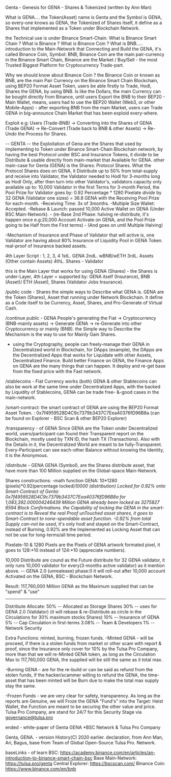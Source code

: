 Genta - Genesis for GENA - Shares & Tokenized (written by Ann Man)

What is GENA.... the Token(Asset) name is Genta and the Symbol is GENA, so every-one knows as GENA, the Tokenized of Shares itself, it define as a Shares that implemented as a Token under Blockchain Network.

the Technical use is under Binance Smart-Chain. What is Binance Smart Chain ? What is Binance ? What is Binance Coin ? What is BNB.....
introduction to the Main-Network that Connecting and Build the GENA, it's called Binance Coin, Symbol: BNB, Binance Coin are the main pair-currency in the Binance Smart Chain, Binance are the Market / Buy/Sell - the most Trusted Biggest Platform for Cryptocurrency Trade-part.

Why we should know about Binance Coin ? the Binance Coin or known as BNB, are the main Pair Currency on the Binance Smart Chain Blockchain, using BEP20 Format Asset Token, users be able firstly to Trade, Hodl, Shares the GENA, by using BNB. Is like the Dollars, the main Currency can be bought directly from Binance, until users Export the BNB to their BEP20 - Main Wallet, means, users had to use the BEP20 Wallet (Web3, or other Mobile-Apps) - after exporting BNB from the main Market, users can Trade GENA in big-announce Chain Market that has been exploid every-where.

Exploit e.g: Users (Trade-BNB) -> Converting into the Shares of GENA (Trade GENA) -> Re-Convert (Trade back to BNB & other Assets) -> Re-Undo the Process for Shares.

 -- GENTA -- 
the Exploitation of Gena are the Shares that used by implementing to Token under Binance Smart-Chain Blockchain network, by having the best Protocol under BSC and Insurance Tokens, it divide to be Distribute & usable directly from main-market that Available for GENA. 
other main-case for Genta (GENA) is the Shares: Protocol Shares. What the Protocol Shares does on GENA, it Distribute up to 50% from total-supply and receive into Validator, the Validator needed to Hodl for 3-months long as Hodl Only, after then turn into other Validator's, validators capacity only available up to: 10,000 Validator in the first Terms for 3-month Period, the Pool Prize for Validator goes by: 0.92 Percentage * 1280 Pixelate *divide* by 32 GENA (Validator one sizes) = 36.8 GENA with the Receiving Pool Prize for each-month.
-Receiving Time: 3x of 3months.
-Multiple Size Wallet: Accepted.
-Rebase & Launch: passed 10,000 Active Wallet on GENA (Under BSC Main-Network). - (re-Base 2nd Phase: halving re-distribute, it's happen once e.g:20,000 Account Activate on GENA, and the Pool Prize going to be Half from the First terms) - (And goes on until Multiple Halving)

-Mechanism of Insurance and Phase of Validator that will active is, one Validator are having about 80% Insurance of Liquidity Pool in GENA Token.
real-proof of Insurance backed assets.

4th Layer Script : 1, 2, 3, 4
1stL. GENA
2ndL. wBNB/wETH
3rdL. Assets (Other contain Assets)
4thL. Shares - Validator

this is the Main Layer that works for using GENA (Shares) - the Shares is under-Layer, 4th Layer = supported by: GENA itself (Insurance), BNB (Asset)/ ETH (Asset), Shares (Validator Jobs Insurance).

/public code - Shares 
the simple ways to Describe what GENA is. GENA are the Token (Shares), Asset that running under Network Blockchain. It define as a Code itself to be Currency, Asset, Shares, and Pro-Generate of Virtual Cash.

/continue public - GENA
People's generating the Fiat -> Cryptocurrency (BNB-mainly assets) -> Generate GENA -> re-Generate into other Cryptocurrency or mainly (BNB).
the Simple way to Describe the Mechanism is the way to use for Mainly Gain Shares.
- using the Cryptography, people can freely-manage their GENA in Decentralized world in Blockchain, for DApps (example), the DApps are the Decentralized Apps that works for Liquidate with other Assets, Decentralized Finance.
Build better Finance on GENA, the Finance Apps on GENA are the many things that can happen. It deploy and re-get base from the fixed price with the Fast network.

/stablecoins - Fiat Currency works (both)
GENA & other Stablecoins can also be work at the same time under Decentralized Apps, with the backed by Liquidity of Stablecoins, GENA can be trade free- &-good cases in the main-network. 

/smart-contract: the smart contract of GENA are using the BEP20 Format Asset Token.
: 0x7f4959528D4C9c7379b3437C7Eea40376fD96B8a (can be found on Explorer - BSC Scan & other BEP20 Explorer)

/transparency - of GENA
Since GENA are the Token under Decentralized world, users/participant can found their Transparent report on the Blockchain, mostly used by TXN ID, the hash TX (Transactions).
Also with the Details in it, the Decentralized World are meant to be fully-Transparent. 
Every-Participant can see each-other Balance without knowing the Identity, it is the Anonymous. 

/distribute - GENA
GENA (Symbol), are the Shares distribute asset, that have more than 100 Million supplied on the Global-space Main-Network.

Shares constructions: 
-math function GENA: 10*1280 (pixels)*0.92(percentage locked)*10000 (distribution) 
Locked for 0.92% onto Smart-Contract of Genta: 0x7f4959528D4C9c7379b3437C7Eea40376fD96B8a for 1,083,392.000004246439 Million GENA already been locked as 3275827 6594 Block Confirmations.
the Capability of locking the GENA in the smart-contract is to Reveal the real Proof unTouched asset shares, it goes to Smart-Contract to none-spendable asset function.
-0.92% from total Supply can-not be used*, it's only hodl and stayed on the Smart-Contract, instead of Burning, 0.92% are the Implemented as Locking Asset that can not be use for long-terms/all time period.

Pixelate-10 & 1280 Pixels are the Pixels of GENA artwork formated pixel, it goes to 128:*10 instead of 124:*10 (appreciate numbers).

10,000 Distribute are cound as the Future distribute for 32 GENA validator, it only runs 10,000 validator for every(3-months active validator) as it mention above. -- GENA 2.0 (unrealease) phase:0 it will roll-out after 10,000 account Activated on the GENA, BSC - Blockchain Network.

Result: 117,760,000 Million GENA as the Maximum supplied that can be  "spend" & "use"

-----

Distribute Allocate: 
50% -- Allocated as Storage Shares
30% -- uses for GENA 2.0 (Validator) (it will rebase & re-Distribute as circle in the Circulations for 30% maximum stocks Shares)
10% -- Insurance of GENA
5% -- Cap Circulation in first-terms
3.08% -- Team & Developers
1% -- Network Security

Extra Functions: minted, burning, frozen funds.
-Minted GENA - will be proceed, if there is a stolen funds from market or other scam with report & proof, since the Insurance only cover for 10% by the Tulsa Pro Company, more than that we will re-Minted GENA token, as long as the Circulation Max to 117,760,000 GENA, the supplied will be still the same as it total max.

-Burning GENA - are for the re-build or can be said as refund from the stolen funds, if the hacker/scammer willing to refund the GENA, the time-asset that has been minted will be Burn due to make the total max supply stay the same. 

-Frozen Funds - we are very clear for safety, transparency. As long as the reports are Genuine, we will Froze the GENA "Fund's" into the Target: Heist Wallet, the Function are meant to be securing the other value and price. Tulsa Pro Company, are stand for 24/7 for this Security Stage via governance@tulsa.pro

ended - white-paper of Genta GENA *BSC Network & Tulsa Pro Company


Genta, GENA. - version History(C) 2020 earlier.
declaration, from Ann Man, Ari, Bagus, base from Team of Global Open-Source Tulsa Pro. Network.

baseLinks - of learn 
BSC: https://academy.binance.com/en/articles/an-introduction-to-binance-smart-chain-bsc
Base Main-Network: https://tulsa.pro/genta
Central Explorer: https://bscscan.com/
Binance Coin: https://www.binance.com/en/bnb


